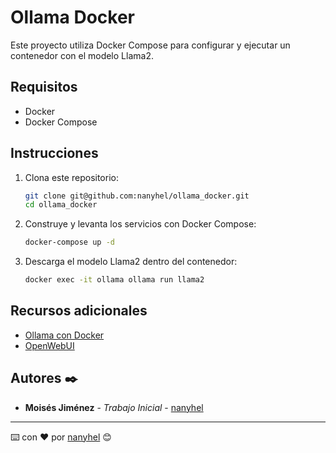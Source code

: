 # Ollama Docker

Este proyecto utiliza Docker Compose para configurar y ejecutar un contenedor con el modelo Llama2.

## Requisitos

- Docker
- Docker Compose

## Instrucciones

1. Clona este repositorio:

    ```bash
    git clone git@github.com:nanyhel/ollama_docker.git
    cd ollama_docker
    ```

2. Construye y levanta los servicios con Docker Compose:

    ```bash
    docker-compose up -d
    ```

3. Descarga el modelo Llama2 dentro del contenedor:

    ```bash
    docker exec -it ollama ollama run llama2
    ```

## Recursos adicionales

- [Ollama con Docker](https://ollama.com/blog/ollama-is-now-available-as-an-official-docker-image)
- [OpenWebUI](https://openwebui.com)

## Autores ✒️

* **Moisés Jiménez** - *Trabajo Inicial* - [nanyhel](https://github.com/nanyhel)

---
⌨️ con ❤️ por [nanyhel](https://github.com/nanyhel) 😊